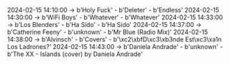 2024-02-15 14:10:00 -> b'Holy Fuck' - b'Deleter' - b'Endless'
2024-02-15 14:30:00 -> b'WiFi Boys' - b'Whatever' - b'Whatever'
2024-02-15 14:33:00 -> b'Los Blenders' - b'Ha Sido' - b'Ha Sido'
2024-02-15 14:37:00 -> b'Catherine Feeny' - b'unknown' - b'Mr Blue (Radio Mix)'
2024-02-15 14:38:00 -> b'Alvinsch' - b'Covers' - b'\xc2\xbfD\xc3\xb3nde Est\xc3\xa1n Los Ladrones?'
2024-02-15 14:43:00 -> b'Daniela Andrade' - b'unknown' - b'The XX - Islands (cover) by Daniela Andrade'
